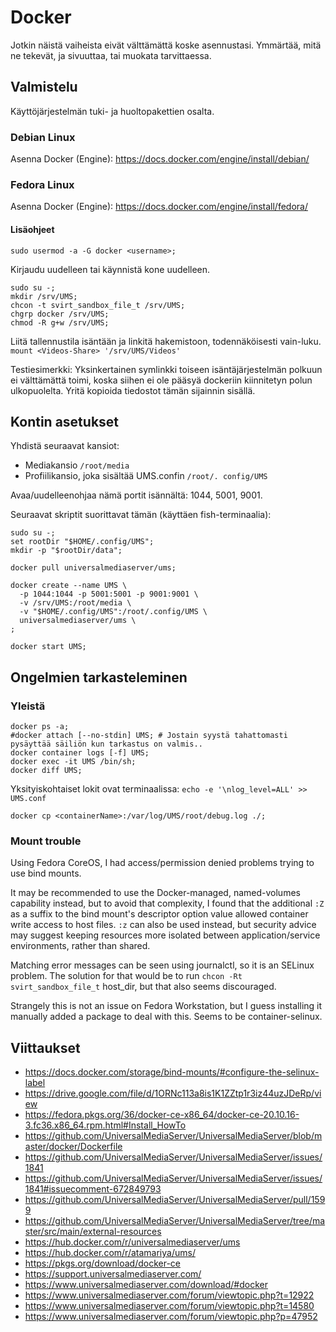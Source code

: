 # Docker

Jotkin näistä vaiheista eivät välttämättä koske asennustasi.  Ymmärtää, mitä ne tekevät, ja sivuuttaa, tai muokata tarvittaessa.

## Valmistelu

Käyttöjärjestelmän tuki- ja huoltopakettien osalta.

### Debian Linux

Asenna Docker (Engine): https://docs.docker.com/engine/install/debian/

### Fedora Linux

Asenna Docker (Engine): https://docs.docker.com/engine/install/fedora/

#### Lisäohjeet

```
sudo usermod -a -G docker <username>;
```

Kirjaudu uudelleen tai käynnistä kone uudelleen.

```
sudo su -;
mkdir /srv/UMS;
chcon -t svirt_sandbox_file_t /srv/UMS;
chgrp docker /srv/UMS;
chmod -R g+w /srv/UMS;
```

Liitä tallennustila isäntään ja linkitä hakemistoon, todennäköisesti vain-luku. `mount <Videos-Share> '/srv/UMS/Videos'`

Testiesimerkki: Yksinkertainen symlinkki toiseen isäntäjärjestelmän polkuun ei välttämättä toimi, koska siihen ei ole pääsyä dockeriin kiinnitetyn polun ulkopuolelta.  Yritä kopioida tiedostot tämän sijainnin sisällä.

## Kontin asetukset

Yhdistä seuraavat kansiot:
- Mediakansio `/root/media`
- Profiilikansio, joka sisältää UMS.confin `/root/. config/UMS`

Avaa/uudelleenohjaa nämä portit isännältä: 1044, 5001, 9001.

Seuraavat skriptit suorittavat tämän (käyttäen fish-terminaalia):
```
sudo su -;
set rootDir "$HOME/.config/UMS";
mkdir -p "$rootDir/data";
​
docker pull universalmediaserver/ums;
​
docker create --name UMS \
  -p 1044:1044 -p 5001:5001 -p 9001:9001 \
  -v /srv/UMS:/root/media \
  -v "$HOME/.config/UMS":/root/.config/UMS \
  universalmediaserver/ums \
;
​
docker start UMS;
```

## Ongelmien tarkasteleminen

### Yleistä

```
docker ps -a;
#docker attach [--no-stdin] UMS; # Jostain syystä tahattomasti pysäyttää säiliön kun tarkastus on valmis..
docker container logs [-f] UMS;
docker exec -it UMS /bin/sh;
docker diff UMS;
```

Yksityiskohtaiset lokit ovat terminaalissa: `echo -e '\nlog_level=ALL' >> UMS.conf`

```
docker cp <containerName>:/var/log/UMS/root/debug.log ./;
```

### Mount trouble

Using Fedora CoreOS, I had access/permission denied problems trying to use bind mounts.

It may be recommended to use the Docker-managed, named-volumes capability instead, but to avoid that complexity, I found that the additional `:Z` as a suffix to the bind mount's descriptor option value allowed container write access to host files. `:z` can also be used instead, but security advice may suggest keeping resources more isolated between application/service environments, rather than shared.

Matching error messages can be seen using journalctl, so it is an SELinux problem. The solution for that would be to run `chcon -Rt svirt_sandbox_file_t` host_dir, but that also seems discouraged.

Strangely this is not an issue on Fedora Workstation, but I guess installing it manually added a package to deal with this. Seems to be container-selinux.

## Viittaukset

- https://docs.docker.com/storage/bind-mounts/#configure-the-selinux-label
- https://drive.google.com/file/d/1ORNc113a8is1K1ZZtp1r3iz44uzJDeRp/view
- https://fedora.pkgs.org/36/docker-ce-x86_64/docker-ce-20.10.16-3.fc36.x86_64.rpm.html#Install_HowTo
- https://github.com/UniversalMediaServer/UniversalMediaServer/blob/master/docker/Dockerfile
- https://github.com/UniversalMediaServer/UniversalMediaServer/issues/1841
- https://github.com/UniversalMediaServer/UniversalMediaServer/issues/1841#issuecomment-672849793
- https://github.com/UniversalMediaServer/UniversalMediaServer/pull/1599
- https://github.com/UniversalMediaServer/UniversalMediaServer/tree/master/src/main/external-resources
- https://hub.docker.com/r/universalmediaserver/ums
- https://hub.docker.com/r/atamariya/ums/
- https://pkgs.org/download/docker-ce
- https://support.universalmediaserver.com/
- https://www.universalmediaserver.com/download/#docker
- https://www.universalmediaserver.com/forum/viewtopic.php?t=12922
- https://www.universalmediaserver.com/forum/viewtopic.php?t=14580
- https://www.universalmediaserver.com/forum/viewtopic.php?p=47952
